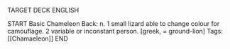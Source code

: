 TARGET DECK
ENGLISH

START
Basic
Chameleon
Back: n. 1 small lizard able to change colour for camouflage. 2 variable or inconstant person. [greek, = ground-lion]
Tags: [[Chamaeleon]]
END
